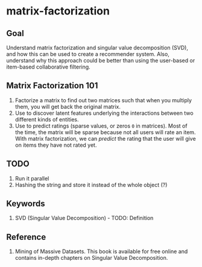 # matrix-factorization


## Goal

Understand matrix factorization and singular value decomposition (SVD), and how this can be used to create a recommender system. Also, understand why this approach could be better than using the user-based or item-based collaborative filtering. 

## Matrix Factorization 101

1. Factorize a matrix to find out two matrices such that when you multiply them, you will get back the original matrix.
2. Use to discover latent features underlying the interactions between two different kinds of entities.
3. Use to predict ratings (sparse values, or zeros `0` in matrices). Most of the time, the matrix will be sparse because not all users will rate an item. With matrix factorization, we can _predict_ the rating that the user will give on items they have not rated yet.

## TODO

1. Run it parallel
2. Hashing the string and store it instead of the whole object (?)

## Keywords

1. SVD (Singular Value Decomposition) - TODO: Definition


## Reference

1. Mining of Massive Datasets. This book is available for free online and contains in-depth chapters on Singular Value Decomposition.